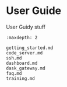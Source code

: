# User Guide


User Guidy stuff

```{toctree}
:maxdepth: 2

getting_started.md
code_server.md
ssh.md
dashboard.md
dask_gateway.md
faq.md
training.md
```
